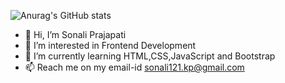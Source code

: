 
![Anurag's GitHub stats](https://github-readme-stats.vercel.app/api?username=sonali251997&show_icons=true&theme=radical)


- 👋 Hi, I’m Sonali Prajapati
- 👀 I’m interested in Frontend Development
- 🌱 I’m currently learning HTML,CSS,JavaScript and Bootstrap
- 📫 Reach me on my email-id sonali121.kp@gmail.com





<!---
sonali251997/sonali251997 is a ✨ special ✨ repository because its `README.md` (this file) appears on your GitHub profile.
You can click the Preview link to take a look at your changes.
--->

